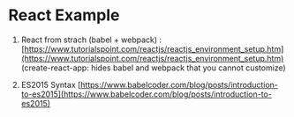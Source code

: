 # React Example

1. React from strach (babel + webpack) : 
[https://www.tutorialspoint.com/reactjs/reactjs_environment_setup.htm](https://www.tutorialspoint.com/reactjs/reactjs_environment_setup.htm) 
(create-react-app: hides babel and webpack that you cannot customize)

2. ES2015 Syntax
[https://www.babelcoder.com/blog/posts/introduction-to-es2015](https://www.babelcoder.com/blog/posts/introduction-to-es2015)

